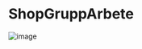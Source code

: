 # ShopGruppArbete
![image](https://user-images.githubusercontent.com/325316/217481437-4aed242b-2626-46bd-a338-03d7ceb4c156.png)
